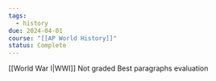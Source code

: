 ```yaml
---
tags:
  - history
due: 2024-04-01
course: "[[AP World History]]"
status: Complete
---
```

[[World War I|WWI]]
Not graded
Best paragraphs evaluation